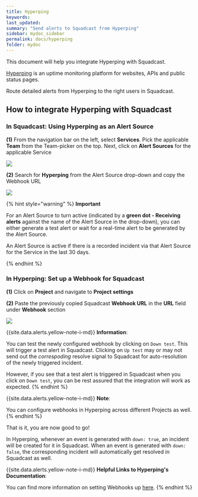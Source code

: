 ```yaml
---
title: Hyperping
keywords: 
last_updated: 
summary: "Send alerts to Squadcast from Hyperping"
sidebar: mydoc_sidebar
permalink: docs/hyperping
folder: mydoc
---
```


This document will help you integrate Hyperping with Squadcast.

[Hyperping](https://hyperping.io/) is an uptime monitoring platform for websites, APIs and public status pages.

Route detailed alerts from Hyperping to the right users in Squadcast.

## How to integrate Hyperping with Squadcast

### In Squadcast: Using Hyperping as an Alert Source

**(1)** From the navigation bar on the left, select **Services**. Pick the applicable **Team** from the Team-picker on the top. Next, click on **Alert Sources** for the applicable Service

![](../../.gitbook/assets/alert\_source\_1.png)

**(2)** Search for **Hyperping** from the Alert Source drop-down and copy the Webhook URL

![](../../.gitbook/assets/hyperping\_1.png)

{% hint style="warning" %} 
<b>Important</b>
<p>For an Alert Source to turn active (indicated by a <b>green dot - Receiving alerts</b> against the name of the Alert Source in the drop-down), you can either generate a test alert or wait for a real-time alert to be generated by the Alert Source.</p>
<p>An Alert Source is active if there is a recorded incident via that Alert Source for the Service in the last 30 days.</p>
{% endhint %}

### In Hyperping: Set up a Webhook for Squadcast

**(1)** Click on **Project** and navigate to **Project settings**

**(2)** Paste the previously copied Squadcast **Webhook URL** in the **URL** field under **Webhook** section

![](../../.gitbook/assets/hyperping\_2.png)

{{site.data.alerts.yellow-note-i-md}}
**Information**: 

You can test the newly configured webhook by clicking on `Down test`. This will trigger a test alert in Squadcast. Clicking on `Up test` may or may not send out the *correspoding* resolve signal to Squadcast for auto-resolution of the newly triggered incident.

However, if you see that a test alert is triggered in Squadcast when you click on `Down test`, you can be rest assured that the integration will work as expected.
{% endhint %}

{{site.data.alerts.yellow-note-i-md}}
**Note**: 

You can configure webhooks in Hyperping across different Projects as well.
{% endhint %}

That is it, you are now good to go! 

In Hyperping, whenever an event is generated with `down: true`, an incident will be created for it in Squadcast. When an event is generated with `down: false`, the corresponding incident will automatically get resolved in Squadcast as well.

{{site.data.alerts.yellow-note-i-md}}
**Helpful Links to Hyperping's Documentation**: 

You can find more information on setting Webhooks up [here](https://hyperping.io/docs/integrations/webhooks).
{% endhint %}